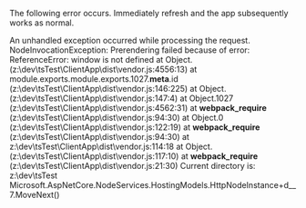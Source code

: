 The following error occurs. Immediately refresh and the app subsequently works as normal.

An unhandled exception occurred while processing the request.
NodeInvocationException: Prerendering failed because of error: ReferenceError: window is not defined
at Object.<anonymous> (z:\dev\tsTest\ClientApp\dist\vendor.js:4556:13)
at module.exports.module.exports.1027.__meta__.id (z:\dev\tsTest\ClientApp\dist\vendor.js:146:225)
at Object.<anonymous> (z:\dev\tsTest\ClientApp\dist\vendor.js:147:4)
at Object.1027 (z:\dev\tsTest\ClientApp\dist\vendor.js:4562:31)
at __webpack_require__ (z:\dev\tsTest\ClientApp\dist\vendor.js:94:30)
at Object.0 (z:\dev\tsTest\ClientApp\dist\vendor.js:122:19)
at __webpack_require__ (z:\dev\tsTest\ClientApp\dist\vendor.js:94:30)
at z:\dev\tsTest\ClientApp\dist\vendor.js:114:18
at Object.<anonymous> (z:\dev\tsTest\ClientApp\dist\vendor.js:117:10)
at __webpack_require__ (z:\dev\tsTest\ClientApp\dist\vendor.js:21:30)
Current directory is: z:\dev\tsTest
Microsoft.AspNetCore.NodeServices.HostingModels.HttpNodeInstance+<InvokeExportAsync>d__7.MoveNext()